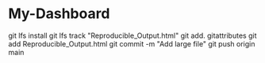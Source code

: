 # My-Dashboard
git lfs install
git lfs track "Reproducible_Output.html"
git add. gitattributes
git add Reproducible_Output.html
git commit -m "Add large file"
git push origin main
